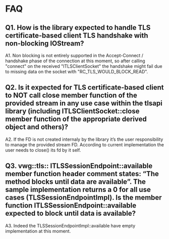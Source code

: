 # FAQ

## Q1. How is the library expected to handle TLS certificate-based client TLS handshake with non-blocking IOStream?

A1. Non blocking is not entirely supported in the Accept-Connect / handshake phase of the connection at this moment, so after calling "connect" on the received "ITLSClientSocket" the handshake might fail due to missing data on the socket with "RC_TLS_WOULD_BLOCK_READ".

## Q2. Is it expected for TLS certificate-based client to NOT call close member function of the provided stream in any use case within the tlsapi library (including ITLSClientSocket::close member function of the appropriate derived object and others)?

A2. If the FD is not created internaly by the library it’s the user responsibility to manage the provided stream FD. According to current implementation the user needs to close() its fd by it self.

## Q3. vwg::tls:: ITLSSessionEndpoint::available member function header comment states: “The method blocks until data are available”. The sample implementation returns a 0 for all use cases (TLSSessionEndpointImpl). Is the member function ITLSSessionEndpoint::available expected to block until data is available?

A3. Indeed the TLSSessionEndpointImpl::available have empty implementation at this moment.

